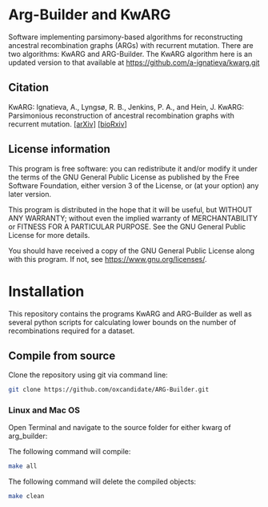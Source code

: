 # Arg-Builder and KwARG

Software implementing parsimony-based algorithms for reconstructing ancestral recombination graphs (ARGs) with recurrent mutation. 
There are two algorithms: KwARG and ARG-Builder.
The KwARG algorithm here is an updated version to that available at https://github.com/a-ignatieva/kwarg.git

## Citation
KwARG:
Ignatieva, A., Lyngs&oslash;, R. B., Jenkins, P. A., and Hein, J. KwARG: Parsimonious reconstruction of ancestral recombination graphs with recurrent       mutation. [[arXiv]](http://arxiv.org/abs/2012.09562) [[bioRxiv]](https://www.biorxiv.org/content/10.1101/2020.12.17.423233v1)

## License information
This program is free software: you can redistribute it and/or modify
it under the terms of the GNU General Public License as published by
the Free Software Foundation, either version 3 of the License, or
(at your option) any later version.

This program is distributed in the hope that it will be useful,
but WITHOUT ANY WARRANTY; without even the implied warranty of
MERCHANTABILITY or FITNESS FOR A PARTICULAR PURPOSE.  See the
GNU General Public License for more details.

You should have received a copy of the GNU General Public License
along with this program.  If not, see <https://www.gnu.org/licenses/>.

# Installation

This repository contains the programs KwARG and ARG-Builder as well as several python scripts for calculating lower bounds on the number of recombinations required for a dataset. 


## Compile from source

Clone the repository using git via command line:
```sh
git clone https://github.com/oxcandidate/ARG-Builder.git
```
### Linux and Mac OS

Open Terminal and navigate to the source folder for either kwarg of arg_builder:

The following command will compile:
```sh
make all
```

The following command will delete the compiled objects:
```sh
make clean
```
